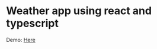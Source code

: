 # Weather app using react and typescript

Demo: [ Here ](https://katinbox.github.io/weather-app-react-ts/)
